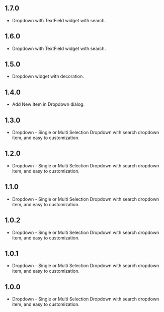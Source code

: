 ## 1.7.0

* Dropdown with TextField widget with search.

## 1.6.0

* Dropdown with TextField widget with search.

## 1.5.0

* Dropdown widget with decoration.

## 1.4.0

* Add New Item in Dropdown dialog.

## 1.3.0

* Dropdown - Single or Multi Selection Dropdown with search dropdown item, and easy to customization.

## 1.2.0

* Dropdown - Single or Multi Selection Dropdown with search dropdown item, and easy to customization.

## 1.1.0

* Dropdown - Single or Multi Selection Dropdown with search dropdown item, and easy to customization.

## 1.0.2

* Dropdown - Single or Multi Selection Dropdown with search dropdown item, and easy to customization.

## 1.0.1

* Dropdown - Single or Multi Selection Dropdown with search dropdown item, and easy to customization.

## 1.0.0

* Dropdown - Single or Multi Selection Dropdown with search dropdown item, and easy to customization.